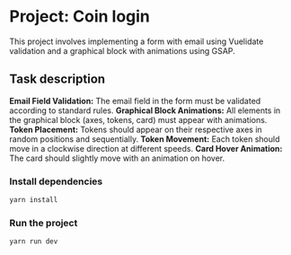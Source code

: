 # Project: Coin login

This project involves implementing a form with email using Vuelidate validation and a graphical block with animations using GSAP.

## Task description

**Email Field Validation:**
The email field in the form must be validated according to standard rules.
**Graphical Block Animations:**
All elements in the graphical block (axes, tokens, card) must appear with animations.
**Token Placement:**
Tokens should appear on their respective axes in random positions and sequentially.
**Token Movement:**
Each token should move in a clockwise direction at different speeds.
**Card Hover Animation:**
The card should slightly move with an animation on hover.

### Install dependencies
```sh
yarn install
```

### Run the project
```sh
yarn run dev
```
